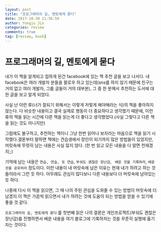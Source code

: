 ```yaml
---
layout: post
title: "프로그래머의 길, 멘토에게 묻다"
date: 2017-10-30 21:56:59
author: Yongju Jin
categories: review
comments: true
tag: [review, book]
---
```

# 프로그래머의 길, 멘토에게 묻다

내가 이 책을  알게되고 접하게 된건 facebook에 있는 책 추천 글을 보고 나서다. 내 facebook은 여러 개발자 분들을 팔로우 하고 있는데(sns를 하지 않기 때문에 친구는 거의 없고 여러 개발자, 그룹 글들이 거의 대부분),  그 중 한 분께서 추천하는 도서에 대한 글을 보고 알게 되었다. 

사실 난 이런 류(너가 잘되기 위해서는 이렇게 저렇게 해야해라는 식)의 책을 좋아하지 않는다. 다 비슷한 내용이고 결국 실제로 행동이 더 중요하다고 생각했기 때문에, 이런 류의 책을 읽는 시간에 다른 책을 읽는게 더 좋다고 생각했었다.(사실 그렇다고 다른 책을 읽는 것도 아니지만)

그럼에도 불구하고, 추천하는 책이니 그냥 한번 읽어나 보자라는 마음으로 책을 읽기 시작했다.결론부터 말하면 책에는 견습생에서 장인이 되기까지 많은 방법들이 있었지만, 머릿속에 뚜렷히 남는 내용은 사실 많지 않다. (한 번 읽고 모든 내용을 다 알면 천재겠지;;)

기억에 남는 내용은 `연습, 연습, 또 연습`, `부숴도 괜찮은 장난감`, ` 배운 것을 기록하라`, `배운 것을 공유하라`  정도이다. 이런 내용이 내 머릿속에 남은 이유는 현재 내가 하려고 하는 것들이라서 그런 듯 하다. 아무래도 관심이 많다보니 다른 내용보다 더 머릿속에 남아있는 듯 하다.

나중에 다시 이 책을 읽으면, 그 때 나의 주된 관심을 도와줄 수 있는 방법이 머릿속에 더 남겠지.이 책은 가끔씩 읽으면서 내가 하려는 것에 도움이 되는 방법을 얻을 수 있기에 좋을 것 같다.

`프로그래머의 길, 멘토에게 묻다` 를 첫번째 읽은 나의 결론은 개인프로젝트(부숴도 괜찮은 장난감)를 진행하면서 배운 내용을 여기 블로그에 기록하자는 것을 꾸준히 실행에 옮기자는 것이다.